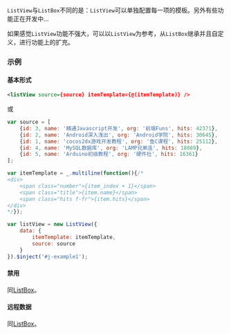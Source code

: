 `ListView`与`ListBox`不同的是：`ListView`可以单独配置每一项的模板。另外有些功能正在开发中...

如果感觉`ListView`功能不强大，可以以`ListView`为参考，从`ListBox`继承并且自定义，进行功能上的扩充。

### 示例
#### 基本形式

<div id="j-example1"></div>

```xml
<listView source={source} itemTemplate={@(itemTemplate)} />
```

或

```javascript
var source = [
    {id: 3, name: '精通Javascript开发', org: '前端Funs', hits: 42371},
    {id: 2, name: 'Android深入浅出', org: 'Android学院', hits: 30645},
    {id: 1, name: 'cocos2dx游戏开发教程', org: '鱼C课程', hits: 25112},
    {id: 4, name: 'MySQL数据库', org: 'LAMP兄弟连', hits: 18089},
    {id: 5, name: 'Arduino初级教程', org: '硬件社', hits: 16361}
];

var itemTemplate = _.multiline(function(){/*
<div>
    <span class="number">{item_index + 1}</span>
    <span class="title">{item.name}</span>
    <span class="hits f-fr">{item.hits}</span>
</div>
*/});

var listView = new ListView({
    data: {
        itemTemplate: itemTemplate,
        source: source
    }
}).$inject('#j-example1');
```

#### 禁用

同[ListBox](listbox.html)。

#### 远程数据

同[ListBox](listbox.html)。